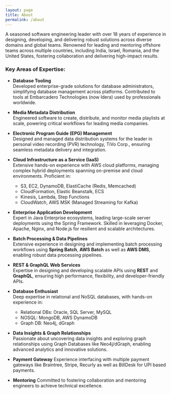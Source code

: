```yaml
---
layout: page
title: About
permalink: /about
---
```


A seasoned software engineering leader with over 18 years of experience in designing, developing, and delivering robust solutions across diverse domains and global teams. Renowned for leading and mentoring offshore teams across multiple countries, including India, Israel, Romania, and the United States, fostering collaboration and delivering high-impact results.  

### Key Areas of Expertise:  

- **Database Tooling**  
  Developed enterprise-grade solutions for database administrators, simplifying database management across platforms. Contributed to tools at Embarcadero Technologies (now Idera) used by professionals worldwide.  

- **Media Metadata Distribution**  
  Engineered software to create, distribute, and monitor media playlists at scale, powering critical workflows for leading media companies.  

- **Electronic Program Guide (EPG) Management**  
  Designed and managed data distribution systems for the leader in personal video recording (PVR) technology, TiVo Corp., ensuring seamless metadata delivery and integration.  

- **Cloud Infrastructure as a Service (IaaS)**  
  Extensive hands-on experience with AWS cloud platforms, managing complex hybrid deployments spanning on-premise and cloud environments. Proficient in:  
  - S3, EC2, DynamoDB, ElastiCache (Redis, Memcached) 
  - CloudFormation, Elastic Beanstalk, ECS  
  - Kinesis, Lambda, Step Functions  
  - CloudWatch, AWS MSK (Managed Streaming for Kafka)  

- **Enterprise Application Development**  
  Expert in Java Enterprise ecosystems, leading large-scale server deployments using the Spring Framework. Skilled in leveraging Docker, Apache, Nginx, and Node.js for resilient and scalable architectures.  

- **Batch Processing & Data Pipelines**  
  Extensive experience in designing and implementing batch processing workflows using **Spring Batch**, **AWS Batch** as well as **AWS DMS**, enabling robust data processing pipelines.  

- **REST & GraphQL Web Services**  
  Expertise in designing and developing scalable APIs using **REST** and **GraphQL**, ensuring high performance, flexibility, and developer-friendly APIs.  

- **Database Enthusiast**  
  Deep expertise in relational and NoSQL databases, with hands-on experience in:  
  - Relational DBs: Oracle, SQL Server, MySQL
  - NOSQL: MongoDB, AWS DynamoDB  
  - Graph DB: Neo4j, dGraph

- **Data Insights & Graph Relationships**  
  Passionate about uncovering data insights and exploring graph relationships using Graph Databases like Neo4j/dGraph, enabling advanced analytics and innovative solutions.

- **Payment Gateway**
  Experience interfacing with multiple payment gateways like Braintree, Stripe, Recurly as well as BillDesk for UPI based payments. 

- **Mentoring**
  Committed to fostering collaboration and mentoring engineers to achieve technical excellence.